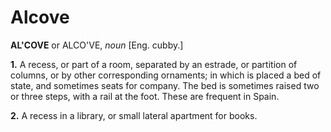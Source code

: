 # Alcove

**AL'COVE** or ALCO'VE, _noun_ \[Eng. cubby.\]

**1.** A recess, or part of a room, separated by an estrade, or partition of columns, or by other corresponding ornaments; in which is placed a bed of state, and sometimes seats for company. The bed is sometimes raised two or three steps, with a rail at the foot. These are frequent in Spain.

**2.** A recess in a library, or small lateral apartment for books.
